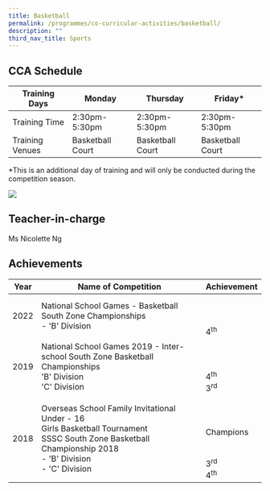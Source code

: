 ```yaml
---
title: Basketball
permalink: /programmes/co-curricular-activities/basketball/
description: ""
third_nav_title: Sports
---
```

CCA Schedule
------------


| Training Days | Monday | Thursday | Friday*
| -------- | -------- | -------- |-------- |
| Training Time     | 2:30pm-5:30pm     |  2:30pm-5:30pm     |  2:30pm-5:30pm
|Training Venues | Basketball Court | Basketball Court | Basketball Court

*This is an additional day of training and will only be conducted during the competition season.

![](/images/Basketball2_compressed.jpg)

Teacher-in-charge
-----------------

Ms Nicolette Ng

Achievements
------------


| Year | Name of Competition | Achievement | 
| -------- | -------- | -------- |
| 2022     |   National School Games - Basketball South Zone Championships <br>- 'B' Division   | <br><br><br>4<sup>th</sup>     | 
|2019 | National School Games 2019 - Inter-school South Zone Basketball Championships <br> 'B' Division <br>'C' Division| <br><br><br>4<sup>th</sup><br>3<sup>rd</sup>
|2018 | Overseas School Family Invitational <br> Under - 16 <br> Girls Basketball Tournament <br> SSSC South Zone Basketball Championship 2018 <br>- 'B' Division <br> - 'C' Division | <br><br><br>  Champions <br><br><br> 3<sup>rd</sup> <br>4<sup>th</sup>